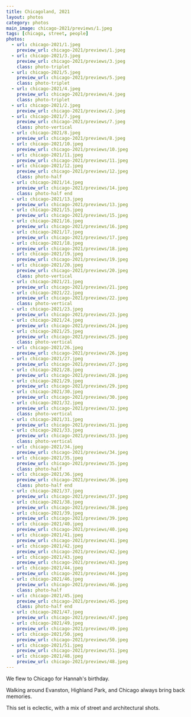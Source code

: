 ```yaml
---
title: Chicagoland, 2021
layout: photos
category: photos
main_image: chicago-2021/previews/1.jpeg
tags: [chicago, street, people]
photos:
  - url: chicago-2021/1.jpeg
    preview_url: chicago-2021/previews/1.jpeg
  - url: chicago-2021/3.jpeg
    preview_url: chicago-2021/previews/3.jpeg
    class: photo-triplet
  - url: chicago-2021/5.jpeg
    preview_url: chicago-2021/previews/5.jpeg
    class: photo-triplet
  - url: chicago-2021/4.jpeg
    preview_url: chicago-2021/previews/4.jpeg
    class: photo-triplet
  - url: chicago-2021/2.jpeg
    preview_url: chicago-2021/previews/2.jpeg
  - url: chicago-2021/7.jpeg
    preview_url: chicago-2021/previews/7.jpeg
    class: photo-vertical
  - url: chicago-2021/8.jpeg
    preview_url: chicago-2021/previews/8.jpeg
  - url: chicago-2021/10.jpeg
    preview_url: chicago-2021/previews/10.jpeg
  - url: chicago-2021/11.jpeg
    preview_url: chicago-2021/previews/11.jpeg
  - url: chicago-2021/12.jpeg
    preview_url: chicago-2021/previews/12.jpeg
    class: photo-half
  - url: chicago-2021/14.jpeg
    preview_url: chicago-2021/previews/14.jpeg
    class: photo-half end
  - url: chicago-2021/13.jpeg
    preview_url: chicago-2021/previews/13.jpeg
  - url: chicago-2021/15.jpeg
    preview_url: chicago-2021/previews/15.jpeg
  - url: chicago-2021/16.jpeg
    preview_url: chicago-2021/previews/16.jpeg
  - url: chicago-2021/17.jpeg
    preview_url: chicago-2021/previews/17.jpeg
  - url: chicago-2021/18.jpeg
    preview_url: chicago-2021/previews/18.jpeg
  - url: chicago-2021/19.jpeg
    preview_url: chicago-2021/previews/19.jpeg
  - url: chicago-2021/20.jpeg
    preview_url: chicago-2021/previews/20.jpeg
    class: photo-vertical
  - url: chicago-2021/21.jpeg
    preview_url: chicago-2021/previews/21.jpeg
  - url: chicago-2021/22.jpeg
    preview_url: chicago-2021/previews/22.jpeg
    class: photo-vertical
  - url: chicago-2021/23.jpeg
    preview_url: chicago-2021/previews/23.jpeg
  - url: chicago-2021/24.jpeg
    preview_url: chicago-2021/previews/24.jpeg
  - url: chicago-2021/25.jpeg
    preview_url: chicago-2021/previews/25.jpeg
    class: photo-vertical
  - url: chicago-2021/26.jpeg
    preview_url: chicago-2021/previews/26.jpeg
  - url: chicago-2021/27.jpeg
    preview_url: chicago-2021/previews/27.jpeg
  - url: chicago-2021/28.jpeg
    preview_url: chicago-2021/previews/28.jpeg
  - url: chicago-2021/29.jpeg
    preview_url: chicago-2021/previews/29.jpeg
  - url: chicago-2021/30.jpeg
    preview_url: chicago-2021/previews/30.jpeg
  - url: chicago-2021/32.jpeg
    preview_url: chicago-2021/previews/32.jpeg
    class: photo-vertical
  - url: chicago-2021/31.jpeg
    preview_url: chicago-2021/previews/31.jpeg
  - url: chicago-2021/33.jpeg
    preview_url: chicago-2021/previews/33.jpeg
    class: photo-vertical
  - url: chicago-2021/34.jpeg
    preview_url: chicago-2021/previews/34.jpeg
  - url: chicago-2021/35.jpeg
    preview_url: chicago-2021/previews/35.jpeg
    class: photo-half
  - url: chicago-2021/36.jpeg
    preview_url: chicago-2021/previews/36.jpeg
    class: photo-half end
  - url: chicago-2021/37.jpeg
    preview_url: chicago-2021/previews/37.jpeg
  - url: chicago-2021/38.jpeg
    preview_url: chicago-2021/previews/38.jpeg
  - url: chicago-2021/39.jpeg
    preview_url: chicago-2021/previews/39.jpeg
  - url: chicago-2021/40.jpeg
    preview_url: chicago-2021/previews/40.jpeg
  - url: chicago-2021/41.jpeg
    preview_url: chicago-2021/previews/41.jpeg
  - url: chicago-2021/42.jpeg
    preview_url: chicago-2021/previews/42.jpeg
  - url: chicago-2021/43.jpeg
    preview_url: chicago-2021/previews/43.jpeg
  - url: chicago-2021/44.jpeg
    preview_url: chicago-2021/previews/44.jpeg
  - url: chicago-2021/46.jpeg
    preview_url: chicago-2021/previews/46.jpeg
    class: photo-half
  - url: chicago-2021/45.jpeg
    preview_url: chicago-2021/previews/45.jpeg
    class: photo-half end
  - url: chicago-2021/47.jpeg
    preview_url: chicago-2021/previews/47.jpeg
  - url: chicago-2021/49.jpeg
    preview_url: chicago-2021/previews/49.jpeg
  - url: chicago-2021/50.jpeg
    preview_url: chicago-2021/previews/50.jpeg
  - url: chicago-2021/51.jpeg
    preview_url: chicago-2021/previews/51.jpeg
  - url: chicago-2021/48.jpeg
    preview_url: chicago-2021/previews/48.jpeg
---
```


We flew to Chicago for Hannah's birthday.

Walking around Evanston, Highland Park, and Chicago always bring back memories.

This set is eclectic, with a mix of street and architectural shots.